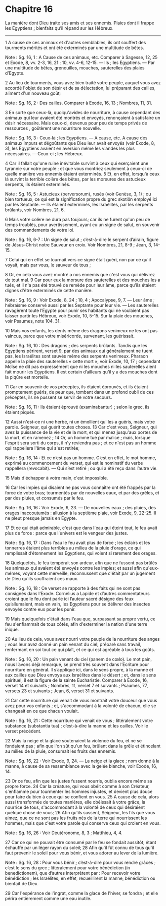 # Chapitre 16

La manière dont Dieu traite ses amis et ses ennemis.
Plaies dont il frappe les Egyptiens ; bienfaits qu’il répand sur les Hébreux.

***

1 A cause de ces animaux et d'autres semblables, ils ont souffert des tourments mérités et ont été exterminés par une multitude de bêtes.

<span class="bible-note">Note : </span> Sg. 16, 1 : A Cause de ces animaux, etc. Comparer à Sagesse, 12, 25 et Exode, 8, vv. 2-3, 16, 21 ; 10, vv. 4-6, 12-15. ― Ils ; les Egyptiens. ― Par une multitude de bêtes, grenouilles, mouches, sauterelles des plaies d’Egypte.

2 Au lieu de tourments, vous avez bien traité votre peuple, auquel vous avez accordé l'objet de son désir et de sa délectation, lui préparant des cailles, aliment d'un nouveau goût;

<span class="bible-note">Note : </span> Sg. 16, 2 : Des cailles. Comparer à Exode, 16, 13 ; Nombres, 11, 31.

3 En sorte que ceux-là, quoiqu'avides de nourriture, à cause cependant des animaux qui leur avaient été montrés et envoyés, renonçaient à satisfaire un désir nécessaire. Mais ceux-ci, devenus pour peu de temps privés de ressources , goûtèrent une nourriture nouvelle.

<span class="bible-note">Note : </span> Sg. 16, 3 : Ceux-là ; les Egyptiens. ― A cause, etc. A cause des animaux impurs et dégoûtants que Dieu leur avait envoyés (voir Exode, 8, 3), les Egyptiens avaient en aversion même les viandes les plus nécessaires. ― Ceux-ci ; les Hébreux.


4 Car il fallait qu'une ruine inévitable survînt à ceux qui exerçaient une tyrannie sur votre peuple ; et que vous montriez seulement à ceux-ci de quelle manière vos ennemis étaient exterminés. 5 Et, en effet, lorsqu'à ceux là survint la terrible colère des bêtes, par les morsures des astucieux serpents, ils étaient exterminés.

<span class="bible-note">Note : </span> Sg. 16, 5 : Astucieux (perversorum), rusés (voir Genèse, 3, 1) ; ou bien tortueux, ce qui est la signification propre du grec skotiôn employé ici par les Septante. ― Ils étaient exterminés, les Israélites, par les serpents brûlants, voir Nombres, 21, 6.

6 Mais votre colère ne dura pas toujours; car ils ne furent qu'un peu de temps troublés, pour avertissement, ayant eu un signe de salut, en souvenir des commandements de votre loi.

<span class="bible-note">Note : </span> Sg. 16, 6-7 : Un signe de salut ; c’est-à-dire le serpent d’airain, figure de Jésus-Christ notre Sauveur en croix. Voir Nombres, 21, 8-9 ; Jean, 3, 14-15.

7 Celui qui en effet se tournait vers ce signe était guéri, non par ce qu'il voyait, mais par vous, le sauveur de tous ;


8 Or, en cela vous avez montré a nos ennemis que c'est vous qui délivrez de tout mal. 9 Car pour eux la morsure des sauterelles et des mouches les a tués, et il n'a pas été trouvé de remède pour leur âme, parce qu'ils étaient dignes d'être exterminés de cette manière.

<span class="bible-note">Note : </span> Sg. 16, 9 : Voir Exode, 8, 24 ; 10, 4 ; Apocalypse, 9, 7. ― Leur âme ; hébraïsme conservé aussi par les Septante pour leur vie. ― Les sauterelles ravagèrent toute l’Egypte pour punir ses habitants qui ne voulaient pas laisser partir les Hébreux, voir Exode, 10, 5-15. Sur la plaie des mouches, voir Psaumes, note 104. 31.

10 Mais vos enfants, les dents même des dragons venimeux ne les ont pas vaincus, parce que votre miséricorde, survenant, les guérissait.

<span class="bible-note">Note : </span> Sg. 16, 10 : Des dragons ; des serpents brûlants. Tandis que les Egyptiens périrent, verset 9, par des animaux qui généralement ne tuent pas, les Israélites sont sauvés même des serpents venimeux. Pharaon appelle la plaie des sauterelles « cette mort », voir Exode, 10, 17 ; cependant Moïse ne dit pas expressément que ni les mouches ni les sauterelles aient fait mourir les Egyptiens. Il est certain d’ailleurs qu’il y a des mouches dont la piqûre est mortelle.

11 Car en souvenir de vos préceptes, ils étaient éprouvés, et ils étaient promptement guéris, de peur que, tombant dans un profond oubli de ces préceptes, ils ne pussent se servir de votre secours.

<span class="bible-note">Note : </span> Sg. 16, 11 : Ils étaient éprouvé (examinabantur) ; selon le grec, ils étaient piqués.

12 Aussi n'est-ce ni une herbe, ni un émollient qui les a guéris, mais votre parole. Seigneur, qui guérit toutes choses. 13 Car c'est vous, Seigneur, qui avez la puissance de la vie et de la mort, et qui menez jusqu'aux portes de la mort, et en ramenez ; 14 Or, un homme tue par malice ; mais, lorsque l'esprit sera sorti du corps, il n'y reviendra pas ; et ce n'est pas un homme qui rappellera l'âme qui s'est retirée;

<span class="bible-note">Note : </span> Sg. 16, 14 : Et ce n’est pas un homme. C’est en effet, le mot homme, exprimé au commencement du verset, qui est le nominatif du verbe rappellera (revocabit). ― Qui s’est retiré ; ou qui a été reçu dans l’autre vie.


15 Mais d'échapper à votre main, c'est impossible.


16 Car les impies qui disaient ne pas vous connaître ont été frappés par la force de votre bras; tourmentés par de nouvelles eaux, et par des grêles, et par des pluies, et consumés par le feu.

<span class="bible-note">Note : </span> Sg. 16, 16 : Voir Exode, 9, 23. ― De nouvelles eaux ; des pluies, des orages inaccoutumés : allusion à la septième plaie, voir Exode, 9, 22-25. Il ne pleut presque jamais en Egypte.

17 Et ce qui était admirable, c'est que dans l'eau qui éteint tout, le feu avait plus de force : parce que l'univers est le vengeur des justes.

<span class="bible-note">Note : </span> Sg. 16, 17 : Dans l’eau le feu avait plus de force ; les éclairs et les tonnerres étaient plus terribles au milieu de la pluie d’orage, ce qui remplissait d’étonnement les Egyptiens, qui voient si rarement des orages.

18 Quelquefois, le feu tempérait son ardeur, afin que ne fussent pas brûlés les animaux qui avaient été envoyés contre les impies; et aussi afin qu'eux-mêmes, voyant cette merveille, reconnussent que c'était par un jugement de Dieu qu'ils souffraient ces maux.

<span class="bible-note">Note : </span> Sg. 16, 18 : Ce verset se rapporte à des faits qui ne sont pas consignés dans l’Exode. Cornelius a Lapide et d’autres commentateurs croient que le feu dont parle ici l’auteur sacré désigne des feux qu’allumaient, mais en vain, les Egyptiens pour se délivrer des insectes envoyés contre eux pour les punir.

19 Mais quelquefois c'était dans l'eau que, surpassant sa propre vertu, ce feu s'enflammait de tous côtés, afin d'exterminer la nation d'une terre inique.


20 Au lieu de cela, vous avez nourri votre peuple de la nourriture des anges ; vous leur avez donné un pain venant du ciel, préparé sans travail, renfermant en soi tout ce qui plaît, et ce qui est agréable à tous les goûts.

<span class="bible-note">Note : </span> Sg. 16, 20 : Un pain venant du ciel (panem de cœlo). Le mot pain, nous l’avons déjà remarqué, se prend très souvent dans l’Ecriture pour nourriture en général. Il s’applique ici, dans le sens propre, à la manne et aux cailles que Dieu envoya aux Israélites dans le désert ; et, dans le sens spirituel, il est la figure de la sainte Eucharistie. Comparer à Exode, 16, verset 14 et suivants ; Nombres, 11, verset 7 et suivants ; Psaumes, 77, versets 23 et suivants ; Jean, 6, verset 31 et suivants.

21 Car cette nourriture qui venait de vous montrait votre douceur que vous avez pour vos enfants ; et, s'accommodant à la volonté de chacun, elle se changeait en ce que chacun voulait.

<span class="bible-note">Note : </span> Sg. 16, 21 : Cette nourriture qui venait de vous ; littéralement votre substance (substantia tua) ; c’est-à-dire la manne et les cailles. Voir le verset précédent.

22 Mais la neige et la glace soutenaient la violence du feu, et ne se fondaient pas ; afin que l'on sût qu'un feu, brûlant dans la grêle et étincelant au milieu de la pluie, consumait les fruits des ennemis.

<span class="bible-note">Note : </span> Sg. 16, 22 : Voir Exode, 9, 24. ― La neige et la glace ; nom donné à la manne, à cause de sa ressemblance avec la gelée blanche, voir Exode, 16, 14.

23 Or ce feu, afin que les justes fussent nourris, oublia encore même sa propre force. 24 Car la créature, qui vous obéit comme à son Créateur, s'enflamme pour tourmenter les hommes injustes, et devient plus douce pour faire du bien à ceux qui se confient en vous. 25 A cause de cela, alors aussi transformée de toutes manières, elle obéissait à votre grâce, la nourrice de tous, s'accommodant à la volonté de ceux qui désiraient quelque chose de vous; 26 Afin qu'ils sussent, Seigneur, les fils que vous aimez, que ce ne sont pas les fruits nés de la terre qui nourrissent les hommes, mais que c'est votre parole qui conserve ceux qui croient en vous.

<span class="bible-note">Note : </span> Sg. 16, 26 : Voir Deutéronome, 8, 3 ; Matthieu, 4, 4.

27 Car ce qui ne pouvait être consumé par le feu se fondait aussitôt, étant échauffé par un léger rayon du soleil; 28 Afin qu'il fût connu de tous qu'il faut prévenir le soleil pour vous bénir, et vous adorer au lever de la lumière.

<span class="bible-note">Note : </span> Sg. 16, 28 : Pour vous bénir ; c’est-à-dire pour vous rendre grâces ; c’est le sens du grec ; littéralement pour votre bénédiction (in benedictionem), que d’autres interprètent par : Pour recevoir votre bénédiction ; les Israélites, en effet, recueillirent la manne, bénédiction ou bienfait de Dieu.

29 Car l'espérance de l'ingrat, comme la glace de l'hiver, se fondra ; et elle périra entièrement comme une eau inutile.

